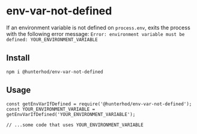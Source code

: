 # env-var-not-defined
If an environment variable is not defined on `process.env`, exits the process with the following error message: `Error: environment variable must be defined: YOUR_ENVIRONMENT_VARIABLE`
## Install
`npm i @hunterhod/env-var-not-defined`
## Usage
```
const getEnvVarIfDefined = require('@hunterhod/env-var-not-defined');
const YOUR_ENVIRONMENT_VARIABLE = getEnvVarIfDefined('YOUR_ENVIRONMENT_VARIABLE');

// ...some code that uses YOUR_ENVIRONMENT_VARIABLE
```

